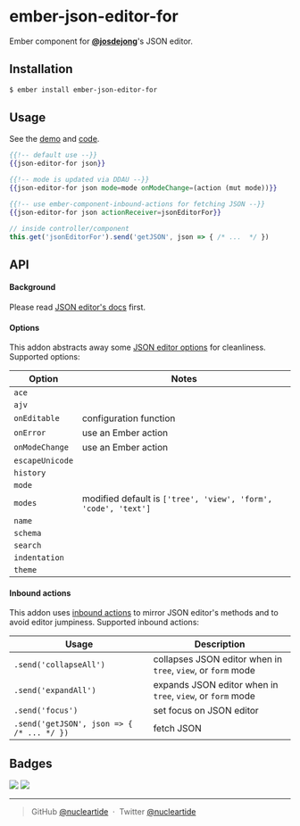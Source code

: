
# ember-json-editor-for

Ember component for [**@josdejong**][6]'s JSON editor.

## Installation

```bash
$ ember install ember-json-editor-for
```

## Usage

See the [demo][1] and [code][2].

```hbs
{{!-- default use --}}
{{json-editor-for json}}

{{!-- mode is updated via DDAU --}}
{{json-editor-for json mode=mode onModeChange=(action (mut mode))}}

{{!-- use ember-component-inbound-actions for fetching JSON --}}
{{json-editor-for json actionReceiver=jsonEditorFor}}
```

```js
// inside controller/component
this.get('jsonEditorFor').send('getJSON', json => { /* ...  */ })
```

## API

#### Background

Please read [JSON editor's docs][4] first.

#### Options

This addon abstracts away some [JSON editor options][3] for cleanliness.
Supported options:

| Option | Notes |
| --- | --- |
| `ace` | |
| `ajv` | |
| `onEditable` | configuration function |
| `onError` | use an Ember action |
| `onModeChange` | use an Ember action |
| `escapeUnicode` | |
| `history` | |
| `mode` | |
| `modes` | modified default is `['tree', 'view', 'form', 'code', 'text']` |
| `name` | |
| `schema` | |
| `search` | |
| `indentation` | |
| `theme` | |

#### Inbound actions

This addon uses [inbound actions][5] to mirror JSON editor's methods and to
avoid editor jumpiness. Supported inbound actions:

| Usage | Description |
| --- | --- |
| `.send('collapseAll')` | collapses JSON editor when in `tree`, `view`, or `form` mode |
| `.send('expandAll')` | expands JSON editor when in `tree`, `view`, or `form` mode |
| `.send('focus')` | set focus on JSON editor |
| `.send('getJSON', json => { /* ... */ })` | fetch JSON

## Badges

![](https://img.shields.io/badge/license-MIT-blue.svg)
![](https://img.shields.io/badge/status-stable-green.svg)

---

> GitHub [@nucleartide](https://github.com/nucleartide) &nbsp;&middot;&nbsp;
> Twitter [@nucleartide](https://twitter.com/nucleartide)

[1]: https://nucleartide.github.io/ember-json-editor-for
[2]: https://github.com/nucleartide/ember-json-editor-for/blob/master/tests/dummy/app/templates/application.hbs
[3]: https://github.com/josdejong/jsoneditor/blob/master/docs/api.md
[4]: https://github.com/josdejong/jsoneditor#json-editor
[5]: https://github.com/GavinJoyce/ember-component-inbound-actions
[6]: https://github.com/josdejong

